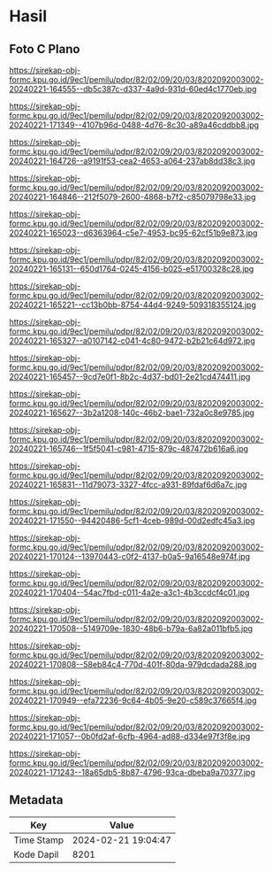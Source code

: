 # Hasil

## Foto C Plano

https://sirekap-obj-formc.kpu.go.id/9ec1/pemilu/pdpr/82/02/09/20/03/8202092003002-20240221-164555--db5c387c-d337-4a9d-931d-60ed4c1770eb.jpg

https://sirekap-obj-formc.kpu.go.id/9ec1/pemilu/pdpr/82/02/09/20/03/8202092003002-20240221-171349--4107b96d-0488-4d76-8c30-a89a46cddbb8.jpg

https://sirekap-obj-formc.kpu.go.id/9ec1/pemilu/pdpr/82/02/09/20/03/8202092003002-20240221-164726--a9191f53-cea2-4653-a064-237ab8dd38c3.jpg

https://sirekap-obj-formc.kpu.go.id/9ec1/pemilu/pdpr/82/02/09/20/03/8202092003002-20240221-164846--212f5079-2600-4868-b7f2-c85079798e33.jpg

https://sirekap-obj-formc.kpu.go.id/9ec1/pemilu/pdpr/82/02/09/20/03/8202092003002-20240221-165023--d6363964-c5e7-4953-bc95-62cf51b9e873.jpg

https://sirekap-obj-formc.kpu.go.id/9ec1/pemilu/pdpr/82/02/09/20/03/8202092003002-20240221-165131--650d1764-0245-4156-b025-e51700328c28.jpg

https://sirekap-obj-formc.kpu.go.id/9ec1/pemilu/pdpr/82/02/09/20/03/8202092003002-20240221-165221--cc13b0bb-8754-44d4-9249-509318355124.jpg

https://sirekap-obj-formc.kpu.go.id/9ec1/pemilu/pdpr/82/02/09/20/03/8202092003002-20240221-165327--a0107142-c041-4c80-9472-b2b21c64d972.jpg

https://sirekap-obj-formc.kpu.go.id/9ec1/pemilu/pdpr/82/02/09/20/03/8202092003002-20240221-165457--9cd7e0f1-8b2c-4d37-bd01-2e21cd474411.jpg

https://sirekap-obj-formc.kpu.go.id/9ec1/pemilu/pdpr/82/02/09/20/03/8202092003002-20240221-165627--3b2a1208-140c-46b2-bae1-732a0c8e9785.jpg

https://sirekap-obj-formc.kpu.go.id/9ec1/pemilu/pdpr/82/02/09/20/03/8202092003002-20240221-165746--1f5f5041-c981-4715-879c-487472b616a6.jpg

https://sirekap-obj-formc.kpu.go.id/9ec1/pemilu/pdpr/82/02/09/20/03/8202092003002-20240221-165831--11d79073-3327-4fcc-a931-89fdaf6d6a7c.jpg

https://sirekap-obj-formc.kpu.go.id/9ec1/pemilu/pdpr/82/02/09/20/03/8202092003002-20240221-171550--94420486-5cf1-4ceb-989d-00d2edfc45a3.jpg

https://sirekap-obj-formc.kpu.go.id/9ec1/pemilu/pdpr/82/02/09/20/03/8202092003002-20240221-170124--13970443-c0f2-4137-b0a5-9a16548e974f.jpg

https://sirekap-obj-formc.kpu.go.id/9ec1/pemilu/pdpr/82/02/09/20/03/8202092003002-20240221-170404--54ac7fbd-c011-4a2e-a3c1-4b3ccdcf4c01.jpg

https://sirekap-obj-formc.kpu.go.id/9ec1/pemilu/pdpr/82/02/09/20/03/8202092003002-20240221-170508--5149709e-1830-48b6-b79a-6a82a011bfb5.jpg

https://sirekap-obj-formc.kpu.go.id/9ec1/pemilu/pdpr/82/02/09/20/03/8202092003002-20240221-170808--58eb84c4-770d-401f-80da-979dcdada288.jpg

https://sirekap-obj-formc.kpu.go.id/9ec1/pemilu/pdpr/82/02/09/20/03/8202092003002-20240221-170949--efa72236-9c64-4b05-9e20-c589c37665f4.jpg

https://sirekap-obj-formc.kpu.go.id/9ec1/pemilu/pdpr/82/02/09/20/03/8202092003002-20240221-171057--0b0fd2af-6cfb-4964-ad88-d334e97f3f8e.jpg

https://sirekap-obj-formc.kpu.go.id/9ec1/pemilu/pdpr/82/02/09/20/03/8202092003002-20240221-171243--18a65db5-8b87-4796-93ca-dbeba9a70377.jpg


## Metadata

| Key        | Value               |
| ---------- | ------------------- |
| Time Stamp | 2024-02-21 19:04:47 |
| Kode Dapil | 8201                |



